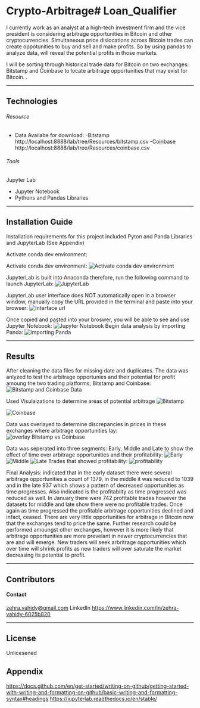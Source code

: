 # Crypto-Arbitrage# Loan_Qualifier

I currently work as an analyst at a high-tech investment firm and the vice president is considering arbitrage opportunities in Bitcoin and other cryptocurrencies. Simultaneous price dislocations across Bitcoin trades can create oppotunities to buy and sell and make profits. So by using pandas to analyze data, will reveal the potential profits in those markets.

I will be sorting through historical trade data for Bitcoin on two exchanges: Bitstamp and Coinbase to locate arbitrage opportunities that may exist for Bitcoin. .

---

## Technologies
###### Resource 
- Data Availabe for download:
    -Bitstamp http://localhost:8888/lab/tree/Resources/bitstamp.csv
    -Coinbase http://localhost:8888/lab/tree/Resources/coinbase.csv
###### Tools
Jupyter Lab
- Jupyter Notebook
- Pythons and Pandas Libraries

    

---

## Installation Guide

Installation requirements for this project included Pyton and Panda Libraries and JupyterLab (See Appendix)

Activate conda dev environment:

Activate conda dev environment:
![Activate conda dev environment](https://user-images.githubusercontent.com/107367097/177222060-bbe16acc-95cd-496c-aafd-0641b85024fb.png) 

JupyterLab is built into Anaconda therefore, run the following command to launch JupyterLab:
![JupyterLab](https://user-images.githubusercontent.com/107367097/177222194-5217273e-2187-4dea-b640-e175d21fc3b3.png)

JupyterLab user interface does NOT automatically open in a browser window, manually copy the URL provided in the terminal and paste into your browser:
![Interface url](https://user-images.githubusercontent.com/107367097/177222411-4aec31c1-5536-480a-b1fc-3ffb847440b9.png)

Once copied and pasted into your broswer, you will be able to see and use Jupyter Notebook:
![Jupyter Notebook](https://user-images.githubusercontent.com/107367097/177222682-f3073b3c-4d2f-4725-99d2-b1e18ecad9d4.png)
Begin data analysis by importing Panda:
![importing Panda](https://user-images.githubusercontent.com/107367097/177222941-d3f1ff41-8da5-485b-a9af-21c90b1c7021.png)


---

## Results

After cleaning the data files for missing date and duplicates. The data was anlyzed to test the arbitrage opportunies and their potential for profit amoung the two trading platforms; Bitstamp and Coinbase:
![Bitstamp and Coinbase Data](https://user-images.githubusercontent.com/107367097/177223106-ec27f8af-4f49-45ed-9d0f-ca4058c0cac2.png)

Used Visulaizations to determine areas of potential arbitrage
![Bitstamp](https://user-images.githubusercontent.com/107367097/177223619-1d9ec22b-21cb-48a5-ac4b-a70d5b18b42b.png)

![Coinbase](https://user-images.githubusercontent.com/107367097/177223678-c9b02016-c58d-4871-b666-1a72621cef14.png)

Data was overlayed to determine discrepancies in prices in these exchanges where arbitrage opportunities lay:
![overlay Bitstamp vs Coinbase](https://user-images.githubusercontent.com/107367097/177223722-511106be-3f07-4253-90fa-c59a8a1923e9.png)

Data was seperated into three segments: Early, Middle and Late to show the effect of time over arbitrage opportunities and their profitability:
![Early](https://user-images.githubusercontent.com/107367097/177223810-00f7edc3-905c-4234-a2fd-05254e47164c.png)
![Middle](https://user-images.githubusercontent.com/107367097/177223841-f5961414-d629-4319-84be-600c1f194085.png)
![Late](https://user-images.githubusercontent.com/107367097/177223949-3eeb5c6d-c8f1-4f19-ad6c-72f12443fcfd.png)
Trades that showed profitability:
![profitability](https://user-images.githubusercontent.com/107367097/177224140-057fe042-06d7-4af1-80a4-f60873301165.png)


Final Analysis: indicated that in the early dataset there were several arbitrage opportunities a count of 1379, in the middle it was reduced to 1039 and in the late 937 which shows a pattern of decreased opportunities as time progresses. Also indicated is the profitabilty as time progressed was reduced as well. In January there were 742 profitable trades however the datasets for middle and late show there were no profitable trades. Once again as time progressed the profitable arbitrage opportunities declined and infact, ceased. There are very little opportunities for arbitrage in Bitcoin now that the exchanges tend to price the same. Further research could be performed amoungst other exchanges, however it is more likely that arbitrage opportunities are more prevelant in newer cryptocurrencies that are and will emerge. New traders will seek arbritrage opportunities which over time will shrink profits as new traders will over saturate the market decreasing its potential to profit. 

---

## Contributors

#### Contact
zehra.vahidy@gmail.com
LinkedIn https://www.linkedin.com/in/zehra-vahidy-6025b820

---

## License

Unlicesened

## Appendix
https://docs.github.com/en/get-started/writing-on-github/getting-started-with-writing-and-formatting-on-github/basic-writing-and-formatting-syntax#headings
https://jupyterlab.readthedocs.io/en/stable/
